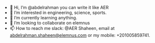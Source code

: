 - 👋 Hi, I’m @abdelrahman you can write it like AER
- 👀 I’m interested in engineering, science, sports.
- 🌱 I’m currently learning anything.
- 💞️ I’m looking to collaborate on elemnus 
- 📫 How to reach me slack: @AER Shaheen,  email at abdelrahman.shaheen@elemnus.com or my mobile: +201005859741.

<!---
aer4elmenus/aer4elmenus is a ✨ special ✨ repository because its `README.md` (this file) appears on your GitHub profile.
You can click the Preview link to take a look at your changes.
--->
